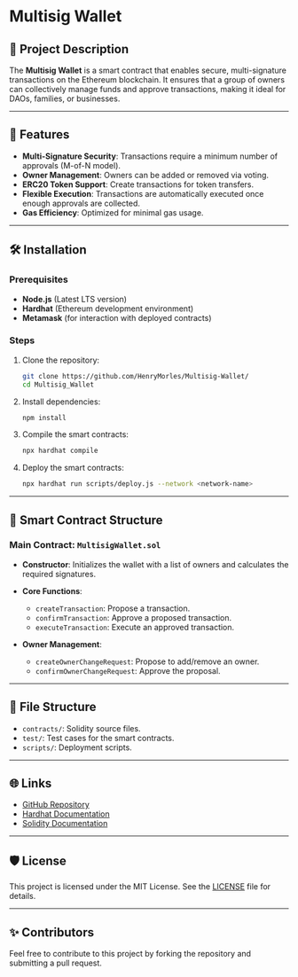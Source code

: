 # **Multisig Wallet**

## 📝 Project Description

The **Multisig Wallet** is a smart contract that enables secure, multi-signature transactions on the Ethereum blockchain. 
It ensures that a group of owners can collectively manage funds and approve transactions, making it ideal for DAOs, families, or businesses.

---

## 🚀 Features

- **Multi-Signature Security**: Transactions require a minimum number of approvals (M-of-N model).
- **Owner Management**: Owners can be added or removed via voting.
- **ERC20 Token Support**: Create transactions for token transfers.
- **Flexible Execution**: Transactions are automatically executed once enough approvals are collected.
- **Gas Efficiency**: Optimized for minimal gas usage.

---

## 🛠️ Installation

### Prerequisites

- **Node.js** (Latest LTS version)
- **Hardhat** (Ethereum development environment)
- **Metamask** (for interaction with deployed contracts)

### Steps

1. Clone the repository:

   ```bash
   git clone https://github.com/HenryMorles/Multisig-Wallet/
   cd Multisig_Wallet
   ```

2. Install dependencies:

   ```bash
   npm install
   ```

3. Compile the smart contracts:

   ```bash
   npx hardhat compile
   ```

4. Deploy the smart contracts:

   ```bash
   npx hardhat run scripts/deploy.js --network <network-name>
   ```

---

## 📜 Smart Contract Structure

### Main Contract: `MultisigWallet.sol`

- **Constructor**:
  Initializes the wallet with a list of owners and calculates the required signatures.

- **Core Functions**:
  - `createTransaction`: Propose a transaction.
  - `confirmTransaction`: Approve a proposed transaction.
  - `executeTransaction`: Execute an approved transaction.

- **Owner Management**:
  - `createOwnerChangeRequest`: Propose to add/remove an owner.
  - `confirmOwnerChangeRequest`: Approve the proposal.

---

## 📂 File Structure

- `contracts/`: Solidity source files.
- `test/`: Test cases for the smart contracts.
- `scripts/`: Deployment scripts.

---

## 🌐 Links

- [GitHub Repository](https://github.com/your-repository-link)
- [Hardhat Documentation](https://hardhat.org/docs)
- [Solidity Documentation](https://docs.soliditylang.org/)

---

## 🛡️ License

This project is licensed under the MIT License. See the [LICENSE](LICENSE) file for details.

---

## ✨ Contributors

Feel free to contribute to this project by forking the repository and submitting a pull request.
